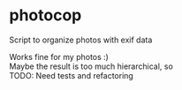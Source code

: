# photocop
Script to organize photos with exif data

Works fine for my photos :)\
Maybe the result is too much hierarchical, so\
TODO: Need tests and refactoring
